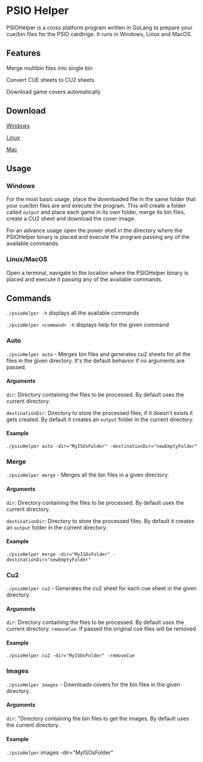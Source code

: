 # PSIO Helper

PSIOHelper is a cross platform program written in GoLang to prepare your cue/bin files for the PSIO cardtrige. It runs in Windows, Linux and MacOS.

## Features
Merge multibin files into single bin

Convert CUE sheets to CU2 sheets

Download game covers automatically

## Download
[Windows](https://github.com/ncirocco/psio-helper)

[Linux](https://github.com/ncirocco/psio-helper)

[Mac](https://github.com/ncirocco/psio-helper)

## Usage

### Windows
For the most basic usage, place the downloaded file in the same folder that your cue/bin files are and execute the program. This will create a folder called `output` and place each game in its own folder, merge its bin files, create a CU2 sheet and download the cover image.

For an advance usage open the power shell in the directory where the PSIOHelper binary is placed and execute the program passing any of the available commands.

### Linux/MacOS
Open a terminal, navigate to the location where the PSIOHelper binary is placed and execute it passing any of the available commands.

## Commands
`./psioHelper -h` displays all the available commands

`./psioHelper <command> -h` displays help for the given command

### Auto
`./psioHelper auto` - Merges bin files and generates cu2 sheets for all the files in the given directory. It's the default behavior if no arguments are passed.

#### Arguments
`dir`: Directory containing the files to be processed. By default uses the current directory.

`destinationDir`: Directory to store the processed files, if it doesn't exists it gets created. By default it creates an `output` folder in the current directory.

#### Example
`./psioHelper auto -dir="MyISOsFolder" -destinationDir="newEmptyFolder"`

### Merge
`./psioHelper merge` - Merges all the bin files in a given directory. 

#### Arguments
`dir`: Directory containing the files to be processed. By default uses the current directory.

`destinationDir`: Directory to store the processed files. By default it creates an `output` folder in the current directory.

#### Example
`./psioHelper merge -dir="MyISOsFolder" -destinationDir="newEmptyFolder"`

### Cu2
`./psioHelper cu2` - Generates the cu2 sheet for each cue sheet in the given directory.

#### Arguments
`dir`: Directory containing the files to be processed. By default uses the current directory.
`removeCue`: If passed the original cue files will be removed

#### Example
`./psioHelper cu2 -dir="MyISOsFolder" -removeCue`

### Images
`./psioHelper images` - Downloads covers for the bin files in the given directory.

#### Arguments
`dir`: "Directory containing the bin files to get the images. By default uses the current directory.

#### Example
`./psioHelper` images -dir="MyISOsFolder"



